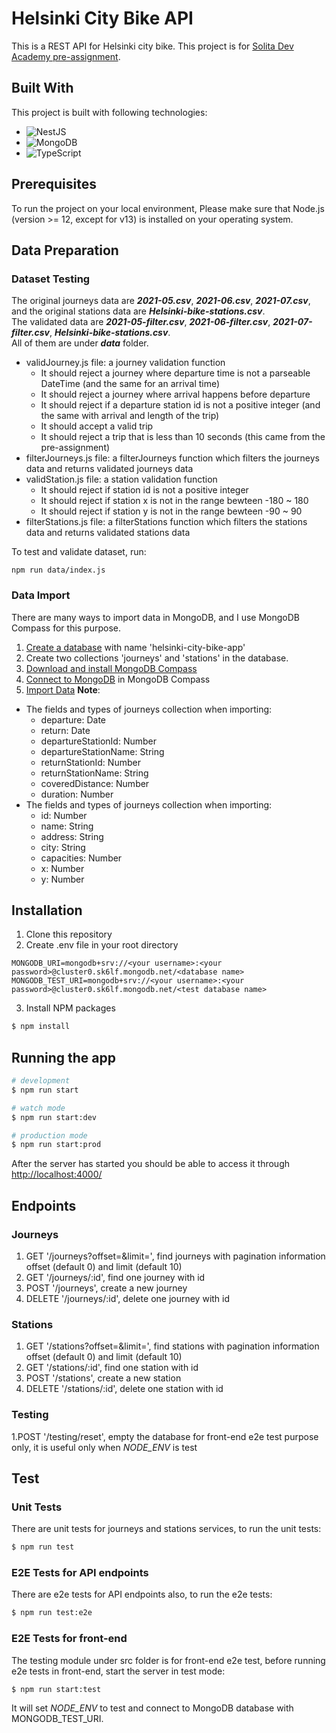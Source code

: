 # Helsinki City Bike API

This is a REST API for Helsinki city bike. This project is for [Solita Dev Academy pre-assignment](https://github.com/solita/dev-academy-2023-exercise).

## Built With

This project is built with following technologies:
* ![NestJS](https://img.shields.io/badge/NestJS-E0234E?logo=nestjs&logoColor=white)
* ![MongoDB](https://img.shields.io/badge/MongoDB-4ea94b.svg?logo=mongodb&logoColor=white)
* ![TypeScript](https://img.shields.io/badge/TypeScript-007ACC.svg?logo=typescript&logoColor=white)

## Prerequisites

To run the project on your local environment, Please make sure that Node.js (version >= 12, except for v13) is installed on your operating system.

## Data Preparation

### Dataset Testing
The original journeys data are ***2021-05.csv***, ***2021-06.csv***, ***2021-07.csv***, and the original stations data are ***Helsinki-bike-stations.csv***.  
The validated data are ***2021-05-filter.csv***, ***2021-06-filter.csv***, ***2021-07-filter.csv***, ***Helsinki-bike-stations.csv***.  
All of them are under ***data*** folder. 

* validJourney.js file: a journey validation function
   * It should reject a journey where departure time is not a parseable DateTime (and the same for an arrival time)
   * It should reject a journey where arrival happens before departure
   * It should reject if a departure station id is not a positive integer (and the same with arrival and length of the trip)
   * It should accept a valid trip
   * It should reject a trip that is less than 10 seconds (this came from the pre-assignment)
* filterJourneys.js file: a filterJourneys function which filters the journeys data and returns validated journeys data
* validStation.js file: a station validation function
   * It should reject if station id is not a positive integer
   * It should reject if station x is not in the range bewteen -180 ~ 180
   * It should reject if station y is not in the range bewteen -90 ~ 90
* filterStations.js file: a filterStations function which filters the stations data and returns validated stations data

To test and validate dataset, run:
```
npm run data/index.js
```

### Data Import

There are many ways to import data in MongoDB, and I use MongoDB Compass for this purpose. 
1. [Create a database](https://www.mongodb.com/basics/create-database) with name 'helsinki-city-bike-app'
2. Create two collections 'journeys' and 'stations' in the database.
3. [Download and install MongoDB Compass](https://www.mongodb.com/docs/compass/master/install/?_ga=2.239545610.828859960.1684698811-745070963.1679086569&_gac=1.258739832.1684761270.CjwKCAjwpayjBhAnEiwA-7ena6WR8oZ9nKF3443BeDyPspH4lc_IhzG8P4hl2fcriAVC_aBjowyPyRoCdrYQAvD_BwE)
4. [Connect to MongoDB](https://www.mongodb.com/docs/compass/master/connect/) in MongoDB Compass 
5. [Import Data](https://www.mongodb.com/docs/compass/current/import-export/)
**Note**: 
* The fields and types of journeys collection when importing: 
    * departure: Date
    * return: Date
    * departureStationId: Number
    * departureStationName: String
    * returnStationId: Number
    * returnStationName: String
    * coveredDistance: Number
    * duration: Number
* The fields and types of journeys collection when importing: 
    * id: Number
    * name: String
    * address: String
    * city: String
    * capacities: Number
    * x: Number
    * y: Number

## Installation

1. Clone this repository
2. Create .env file in your root directory
```
MONGODB_URI=mongodb+srv://<your username>:<your password>@cluster0.sk6lf.mongodb.net/<database name>
MONGODB_TEST_URI=mongodb+srv://<your username>:<your password>@cluster0.sk6lf.mongodb.net/<test database name>
```
3. Install NPM packages

```bash
$ npm install
```

## Running the app

```bash
# development
$ npm run start

# watch mode
$ npm run start:dev

# production mode
$ npm run start:prod
```
After the server has started you should be able to access it through [http://localhost:4000/](http://localhost:4000/)

## Endpoints

### Journeys

1. GET '/journeys?offset=&limit=', find journeys with pagination information offset (default 0) and limit (default 10)
2. GET '/journeys/:id', find one journey with id
3. POST '/journeys', create a new journey
4. DELETE '/journeys/:id', delete one journey with id

### Stations
1. GET '/stations?offset=&limit=', find stations with pagination information offset (default 0) and limit (default 10)
2. GET '/stations/:id', find one station with id
3. POST '/stations', create a new station
4. DELETE '/stations/:id', delete one station with id

### Testing
1.POST '/testing/reset', empty the database for front-end e2e test purpose only, it is useful only when *NODE_ENV* is test

## Test

### Unit Tests
There are unit tests for journeys and stations services, to run the unit tests:

```bash
$ npm run test
```

### E2E Tests for API endpoints
There are e2e tests for API endpoints also, to run the e2e tests:

```bash
$ npm run test:e2e
```

### E2E Tests for front-end
The testing module under src folder is for front-end e2e test, before running e2e tests in front-end, start the server in test mode:

```bash
$ npm run start:test
```

It will set *NODE_ENV* to test and connect to MongoDB database with MONGODB_TEST_URI.  
